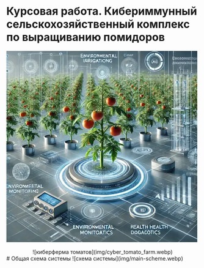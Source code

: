 # Курсовая работа. Кибериммунный сельскохозяйственный комплекс по выращиванию помидоров
![киберферма томатов](img/cyber_tomato_farm.webp)

<div style="text-align:center;">
  ![киберферма томатов](img/cyber_tomato_farm.webp)
</div>
# Общая схема системы
![схема системы](img/main-scheme.webp)
